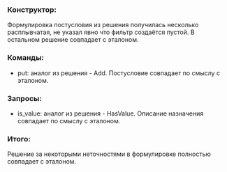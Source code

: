 ﻿### Конструктор:

   Формулировка постусловия из решения получилась несколько расплывчатая, не указал явно что фильтр создаётся пустой. В остальном решение
   совпадает с эталоном.
   
### Команды:

   - put: аналог из решения - Add. Постусловие совпадает по смыслу с эталоном.

### Запросы:

   - is_value: аналог из решения - HasValue. Описание назначения совпадает по смыслу с эталоном.

### Итого:

   Решение за некоторыми неточностями в формулировке  полностью совпадает с эталоном.
